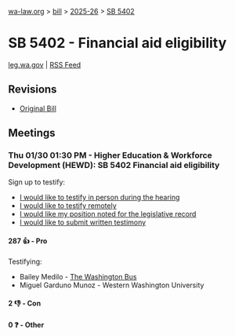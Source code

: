 [wa-law.org](/) > [bill](/bill/) > [2025-26](/bill/2025-26/) > [SB 5402](/bill/2025-26/sb/5402/)

# SB 5402 - Financial aid eligibility
[leg.wa.gov](https://app.leg.wa.gov/billsummary?BillNumber=5402&Year=2025&Initiative=false) | [RSS Feed](./rss.xml)

## Revisions
* [Original Bill](1/)

## Meetings
### Thu 01/30 01:30 PM - Higher Education & Workforce Development (HEWD): SB 5402 Financial aid eligibility
Sign up to testify:
* [I would like to testify in person during the hearing](https://app.leg.wa.gov/csi/Testifier/Add?chamber=House&mId=32577&aId=162112&caId=24997&tId=1)
* [I would like to testify remotely](https://app.leg.wa.gov/csi/Testifier/Add?chamber=House&mId=32577&aId=162112&caId=24997&tId=2)
* [I would like my position noted for the legislative record](https://app.leg.wa.gov/csi/Testifier/Add?chamber=House&mId=32577&aId=162112&caId=24997&tId=3)
* [I would like to submit written testimony](https://app.leg.wa.gov/csi/Testifier/Add?chamber=House&mId=32577&aId=162112&caId=24997&tId=4)

#### 287 👍 - Pro
Testifying:
* Bailey Medilo - [The Washington Bus](/org/the_washington_bus/)
* Miguel Garduno Munoz - Western Washington University

#### 2 👎 - Con

#### 0 ❓ - Other
